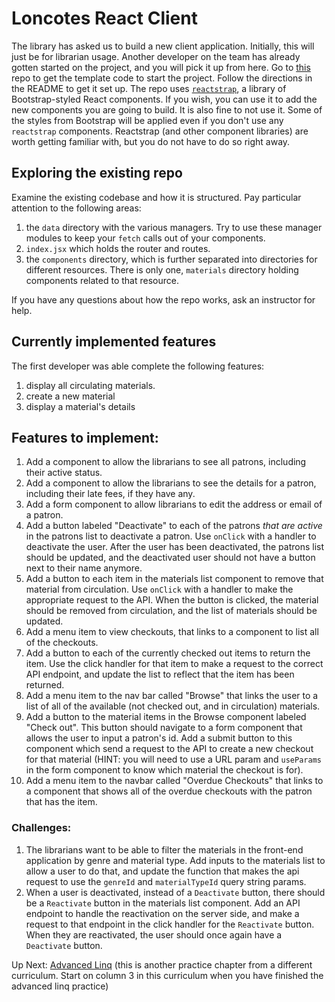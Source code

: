 # Loncotes React Client
The library has asked us to build a new client application. Initially, this will just be for librarian usage. Another developer on the team has already gotten started on the project, and you will pick it up from here. Go to [this](https://github.com/nashville-software-school/dotnet-loncotes-client) repo to get the template code to start the project. Follow the directions in the README to get it set up. The repo uses [`reactstrap`](https://reactstrap.github.io/?path=/story/home-installation--page), a library of Bootstrap-styled React components. If you wish, you can use it to add the new components you are going to build. It is also fine to not use it. Some of the styles from Bootstrap will be applied even if you don't use any `reactstrap` components. Reactstrap (and other component libraries) are worth getting familiar with, but you do not have to do so right away.  

## Exploring the existing repo
Examine the existing codebase and how it is structured. Pay particular attention to the following areas:
1. the `data` directory with the various managers. Try to use these manager modules to keep your `fetch` calls out of your components. 
1. `index.jsx` which holds the router and routes. 
1. the `components` directory, which is further separated into directories for different resources. There is only one, `materials` directory holding components related to that resource. 

If you have any questions about how the repo works, ask an instructor for help. 

## Currently implemented features
The first developer was able complete the following features:
1. display all circulating materials. 
1. create a new material
1. display a material's details

## Features to implement:
1. Add a component to allow the librarians to see all patrons, including their active status.  
1. Add a component to allow the librarians to see the details for a patron, including their late fees, if they have any. 
1. Add a form component to allow librarians to edit the address or email of a patron. 
1. Add a button labeled "Deactivate" to each of the patrons _that are active_ in the patrons list to deactivate a patron. Use `onClick` with a handler to deactivate the user. After the user has been deactivated, the patrons list should be updated, and the deactivated user should not have a button next to their name anymore.  
1. Add a button to each item in the materials list component to remove that material from circulation. Use `onClick` with a handler to make the appropriate request to the API. When the button is clicked, the material should be removed from circulation, and the list of materials should be updated. 
1. Add a menu item to view checkouts, that links to a component to list all of the checkouts. 
1. Add a button to each of the currently checked out items to return the item. Use the click handler for that item to make a request to the correct API endpoint, and update the list to reflect that the item has been returned.
1. Add a menu item to the nav bar called "Browse" that links the user to a list of all of the available (not checked out, and in circulation) materials.
1. Add a button to the material items in the Browse component labeled "Check out". This button should navigate to a form component that allows the user to input a patron's id. Add a submit button to this component which send a request to the API to create a new checkout for that material (HINT: you will need to use a URL param and `useParams` in the form component to know which material the checkout is for). 
1. Add a menu item to the navbar called "Overdue Checkouts" that links to a component that shows all of the overdue checkouts with the patron that has the item. 
 


### Challenges:
1. The librarians want to be able to filter the materials in the front-end application by genre and material type. Add inputs to the materials list to allow a user to do that, and update the function that makes the api request to use the `genreId` and `materialTypeId` query string params. 
1. When a user is deactivated, instead of a `Deactivate` button, there should be a `Reactivate` button in the materials list component. Add an API endpoint to handle the reactivation on the server side, and make a request to that endpoint in the click handler for the `Reactivate` button. When they are reactivated, the user should once again have a `Deactivate` button. 

Up Next: [Advanced Linq](https://github.com/nashville-software-school/bangazon-inc/blob/server-side-curriculum/book-1-orientation/chapters/LINQ_INTRO.md) (this is another practice chapter from a different curriculum. Start on column 3 in this curriculum when you have finished the advanced linq practice)
